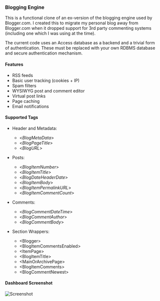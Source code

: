 ### Blogging Engine

This is a functional clone of an ex-version of the blogging engine used by Blogger.com. I created this to migrate my personal blog away from Blogger.com when it dropped support for 3rd party commenting systems (including one which I was using at the time).

The current code uses an Access database as a backend and a trivial form of authentication. These must be replaced with your own RDBMS database and secure authentication mechanism.

#### Features

* RSS feeds
* Basic user tracking (cookies + IP)
* Spam filters
* WYSIWYG post and comment editor
* Virtual post links
* Page caching
* Email notifications

#### Supported Tags

* Header and Metadata:

	* <$BlogMetaData$>
	* <$BlogPageTitle$>
	* <$BlogURL$>

* Posts:

	* <$BlogItemNumber$>
	* <$BlogItemTitle$>
	* <$BlogDateHeaderDate$>
	* <$BlogItemBody$>
	* <$BlogItemPermalinkURL$>
	* <$BlogItemCommentCount$>

* Comments:

	* <$BlogCommentDateTime$>
	* <$BlogCommentAuthor$>
	* <$BlogCommentBody$>

* Section Wrappers:

	* \<Blogger\>
	* \<BlogItemCommentsEnabled\>
	* \<ItemPage\>
	* \<BlogItemTitle\>
	* \<MainOrArchivePage\>
	* \<BlogItemComments\>
	* \<BlogCommentNewest\>

#### Dashboard Screenshot

![Screenshot](https://raw.github.com/gtarawneh/blogger-clone/master/Screenshots/screenshot.png "Screenshot")

